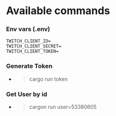# Available commands

### Env vars (.env)
    TWITCH_CLIENT_ID=
    TWITCH_CLIENT_SECRET=
    TWITCH_CLIENT_TOKEN=

### Generate Token
- > cargo run token

### Get User by id
- > cargon run user=53380605